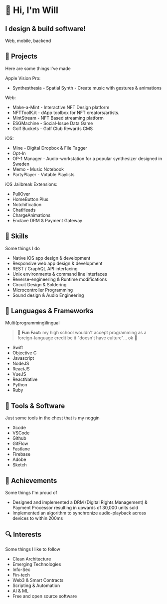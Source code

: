 # 👋 Hi, I'm Will

## I design & build software!

Web, mobile, backend

## :art: Projects

Here are some things I've made

Apple Vision Pro:

- Synthesthesia - Spatial Synth - Create music with gestures & animations

Web:

- Make-a-Mint - Interactive NFT Design platform
- NFTToolK.it - dApp toolbox for NFT creators/artists.
- MintStream - NFT Based streaming platform
- ESGMachine - Social-Issue Data Game
- Golf Buckets - Golf Club Rewards CMS

iOS:

- Mine - Digital Dropbox & File Tagger
- Opt-In
- OP-1 Manager - Audio-workstation for a popular synthesizer designed in Sweden
- Memo - Music Notebook
- PartyPlayer - Votable Playlists

iOS Jailbreak Extensions:

- PullOver
- HomeButton Plus
- Notchification
- ChatHeads
- ChargeAnimations
- Enclave DRM & Payment Gateway

## :muscle: Skills

Some things I do

- Native iOS app design & development
- Responsive web app design & development
- REST / GraphQL API interfacing
- Unix environments & command line interfaces
- Reverse-engineering & Runtime modifications
- Circuit Design & Soldering
- Microcontroller Programming
- Sound design & Audio Engineering

## :abacus: Languages & Frameworks

Multi(programming)lingual

> :memo: **Fun Fact:** my high school wouldn't accept programming as a foreign-language credit bc it "doesn't have culture"... ok :shrug:

- Swift
- Objective C
- Javascript
- NodeJS
- ReactJS
- VueJS
- ReactNative
- Python
- Ruby

## :toolbox: Tools & Software

Just some tools in the chest that is my noggin

- Xcode
- VSCode
- Github
- GitFlow
- Fastlane
- Firebase
- Adobe
- Sketch

## :tada: Achievements

Some things I'm proud of

- Designed and implemented a DRM (Digital Rights Management) & Payment Processor resulting in upwards of 30,000 units sold
- Implemented an algorithm to synchronize audio-playback across devices to within 200ms

## :mag: Interests

Some things I like to follow

- Clean Architecture
- Emerging Technologies
- Info-Sec
- Fin-tech
- Web3 & Smart Contracts
- Scripting & Automation
- AI & ML
- Free and open source software
